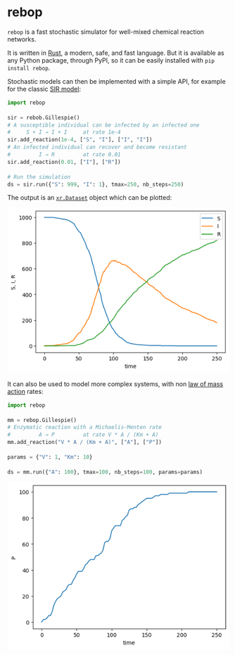 # rebop

`rebop` is a fast stochastic simulator for well-mixed chemical reaction networks.

It is written in [Rust](https://www.rust-lang.org/), a modern, safe, and fast
language. But it is available as any Python package, through PyPI, so it can
be easily installed with `pip install rebop`.

Stochastic models can then be implemented with a simple API, for example for the
classic [SIR model](https://en.wikipedia.org/wiki/SIR_model):

```python
import rebop

sir = rebob.Gillespie()
# A susceptible individual can be infected by an infected one
#     S + I → I + I     at rate 1e-4
sir.add_reaction(1e-4, ["S", "I"], ["I", "I"])
# An infected individual can recover and become resistant
#         I → R         at rate 0.01
sir.add_reaction(0.01, ["I"], ["R"])

# Run the simulation
ds = sir.run({"S": 999, "I": 1}, tmax=250, nb_steps=250)
```

The output is an
[`xr.Dataset`](https://docs.xarray.dev/en/stable/generated/xarray.Dataset.html#xarray.Dataset)
object which can be plotted:

![Plot of the evolution of S, I and R over time.](sir.png)

It can also be used to model more complex systems, with non [law of mass
action](https://en.wikipedia.org/wiki/Law_of_mass_action) rates:

```python
import rebop

mm = rebop.Gillespie()
# Enzymatic reaction with a Michaelis-Menten rate
#         A → P         at rate V * A / (Km + A)
mm.add_reaction("V * A / (Km + A)", ["A"], ["P"])

params = {"V": 1, "Km": 10}

ds = mm.run({"A": 100}, tmax=100, nb_steps=100, params=params)
```

![Plot of the evolution of P over time.](mm.png)
